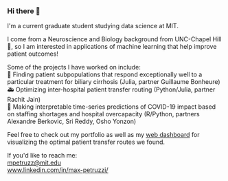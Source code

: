 ### Hi there 👋  

I'm a current graduate student studying data science at MIT.  

I come from a Neuroscience and Biology background from UNC-Chapel Hill 🐏, so I am interested in applications of machine learning that help improve patient outcomes!  

Some of the projects I have worked on include:  
💊 Finding patient subpopulations that respond exceptionally well to a particular treatment for biliary cirrhosis (Julia, partner Guillaume Bonheure)  
🚑 Optimizing inter-hospital patient transfer routing (Python/Julia, partner Rachit Jain)  
🏥 Making interpretable time-series predictions of COVID-19 impact based on staffing shortages and hospital overcapacity (R/Python, partners Alexandre Berkovic, Sri Reddy, Osho Yonzon)

Feel free to check out my portfolio as well as my [web dashboard](https://max-petruzzi.github.io/) for visualizing the optimal patient transfer routes we found.  

If you'd like to reach me:  
mpetruzz@mit.edu  
www.linkedin.com/in/max-petruzzi/  

<!--
**max-petruzzi/max-petruzzi** is a ✨ _special_ ✨ repository because its `README.md` (this file) appears on your GitHub profile.

Here are some ideas to get you started:

- 🔭 I’m currently working on ...
- 🌱 I’m currently learning ...
- 👯 I’m looking to collaborate on ...
- 🤔 I’m looking for help with ...
- 💬 Ask me about ...
- 📫 How to reach me: ...
- 😄 Pronouns: ...
- ⚡ Fun fact: ...
-->
